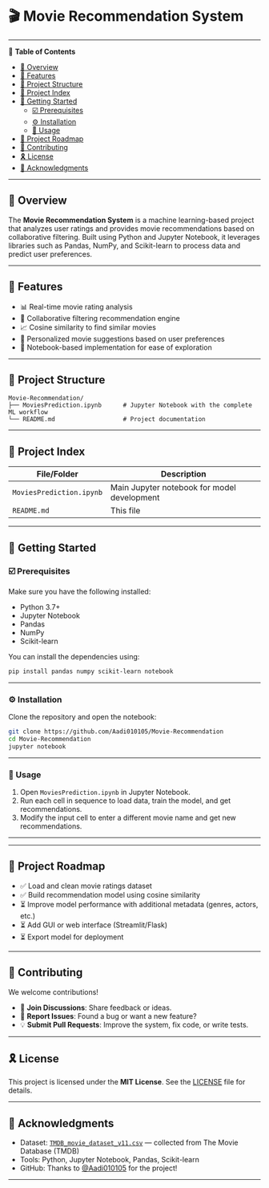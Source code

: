 # 🎬 Movie Recommendation System


---

🔗 **Table of Contents**
- [📍 Overview](#-overview)
- [👾 Features](#-features)
- [📁 Project Structure](#-project-structure)
- [📂 Project Index](#-project-index)
- [🚀 Getting Started](#-getting-started)
  - [☑️ Prerequisites](#️-prerequisites)
  - [⚙️ Installation](#-installation)
  - [🤖 Usage](#-usage)
- [📌 Project Roadmap](#-project-roadmap)
- [🔰 Contributing](#-contributing)
- [🎗 License](#-license)
- [🙌 Acknowledgments](#-acknowledgments)

---

## 📍 Overview

The **Movie Recommendation System** is a machine learning-based project that analyzes user ratings and provides movie recommendations based on collaborative filtering. Built using Python and Jupyter Notebook, it leverages libraries such as Pandas, NumPy, and Scikit-learn to process data and predict user preferences.

---

## 👾 Features

- 📊 Real-time movie rating analysis
- 🧠 Collaborative filtering recommendation engine
- 📈 Cosine similarity to find similar movies
- 🎯 Personalized movie suggestions based on user preferences
- 📂 Notebook-based implementation for ease of exploration

---

## 📁 Project Structure

```
Movie-Recommendation/
├── MoviesPrediction.ipynb      # Jupyter Notebook with the complete ML workflow
└── README.md                   # Project documentation
```

---

## 📂 Project Index

| File/Folder             | Description                                 |
|------------------------|---------------------------------------------|
| `MoviesPrediction.ipynb` | Main Jupyter notebook for model development |
| `README.md`            | This file                                   |

---

## 🚀 Getting Started

### ☑️ Prerequisites

Make sure you have the following installed:

- Python 3.7+
- Jupyter Notebook
- Pandas
- NumPy
- Scikit-learn

You can install the dependencies using:

```bash
pip install pandas numpy scikit-learn notebook
```

---

### ⚙️ Installation

Clone the repository and open the notebook:

```bash
git clone https://github.com/Aadi010105/Movie-Recommendation
cd Movie-Recommendation
jupyter notebook
```

---

### 🤖 Usage

1. Open `MoviesPrediction.ipynb` in Jupyter Notebook.
2. Run each cell in sequence to load data, train the model, and get recommendations.
3. Modify the input cell to enter a different movie name and get new recommendations.

---

---

## 📌 Project Roadmap

* ✅ Load and clean movie ratings dataset
* ✅ Build recommendation model using cosine similarity
* ⏳ Improve model performance with additional metadata (genres, actors, etc.)
* ⏳ Add GUI or web interface (Streamlit/Flask)
* ⏳ Export model for deployment

---

## 🔰 Contributing

We welcome contributions!

* 💬 **Join Discussions**: Share feedback or ideas.
* 🐛 **Report Issues**: Found a bug or want a new feature?
* 💡 **Submit Pull Requests**: Improve the system, fix code, or write tests.

---

## 🎗 License

This project is licensed under the **MIT License**. See the [LICENSE](https://github.com/Aadi010105/Movie-Recommendation/blob/master/LICENSE) file for details.

---

## 🙌 Acknowledgments

* Dataset: [`TMDB_movie_dataset_v11.csv`](https://github.com/Aadi010105/Movie-Recommendation/blob/master/TMDB_movie_dataset_v11.csv) — collected from The Movie Database (TMDB)
* Tools: Python, Jupyter Notebook, Pandas, Scikit-learn
* GitHub: Thanks to [@Aadi010105](https://github.com/Aadi010105) for the project!

---
